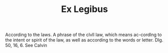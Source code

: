 ---
title: Ex Legibus
letter: E
permalink: "/definitions/bld-ex-legibus.html"
body: According to the laws. A phrase of the clvll law, which means ac-cordlng to
  the intent or spirit of the law, as well as according to the words or letter. Dlg.
  50, 16, 6. See Calvin
published_at: '2018-07-07'
source: Black's Law Dictionary 2nd Ed (1910)
layout: post
---
